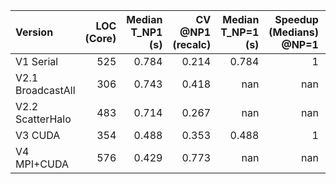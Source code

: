 | Version           |   LOC (Core) |   Median T_NP1 (s) |   CV @NP1 (recalc) |   Median T_NP=1 (s) |   Speedup (Medians) @NP=1 |   Efficiency (Medians) @NP=1 |   Median T_NP=4 (s) |   Speedup (Medians) @NP=4 |   Efficiency (Medians) @NP=4 |
|:------------------|-------------:|-------------------:|-------------------:|--------------------:|--------------------------:|-----------------------------:|--------------------:|--------------------------:|-----------------------------:|
| V1 Serial         |          525 |              0.784 |              0.214 |               0.784 |                         1 |                            1 |             nan     |                   nan     |                      nan     |
| V2.1 BroadcastAll |          306 |              0.743 |              0.418 |             nan     |                       nan |                          nan |               0.819 |                     0.907 |                        0.227 |
| V2.2 ScatterHalo  |          483 |              0.714 |              0.267 |             nan     |                       nan |                          nan |               0.287 |                     2.489 |                        0.622 |
| V3 CUDA           |          354 |              0.488 |              0.353 |               0.488 |                         1 |                            1 |             nan     |                   nan     |                      nan     |
| V4 MPI+CUDA       |          576 |              0.429 |              0.773 |             nan     |                       nan |                          nan |               0.401 |                     1.07  |                        0.268 |